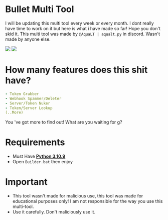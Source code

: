 # Bullet Multi Tool
I will be updating this multi tool every week or every month. I dont really have time to work on it but here is what i have made so far! Hope you don't skid it. This multi tool was made by `@AquaLT | aqualt.py` in discord. Wasn't made by anyone else.

<img src="https://media.discordapp.net/attachments/1226282903818862664/1226546527049089115/image.png?ex=66252978&is=6612b478&hm=5565c993561e038a540679ae03cbf8d8662faf4b9d6928fbdb9263515e114419&=&format=webp&quality=lossless&width=900&height=449">
<img src="https://media.discordapp.net/attachments/1226282903818862664/1226546590077026344/image.png?ex=66252987&is=6612b487&hm=e0888bb4e03618e157dba17fda68ede0f771396222c4b41c7951a8b8f924389f&=&format=webp&quality=lossless&width=918&height=449">

# How many features does this shit have?
```yaml
- Token Grabber
- Webhook Spammer/Deleter
- Server/Token Nuker
- Token/Server Lookup
(..More)
```
You 've got more to find out! What are you waiting for g?

# Requirements
- Must Have [**Python 3.10.9**](https://www.python.org/downloads/release/python-3109/)
- Open `Builder.bat` then enjoy

# Important
- This tool wasn't made for malicious use, this tool was made for educational purposes only! I am not responsible for the way you use this multi-tool.
- Use it carefully. Don't maliciously use it.
